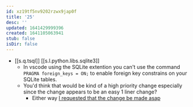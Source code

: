 ```yaml
---
id: xz19tf5nv9202rzwx9jap0f
title: '25'
desc: ''
updated: 1641429999396
created: 1641105063941
stub: false
isDir: false
---
```



- [[s.q.tsql]] [[s.l.python.libs.sqlite3]]
  - In vscode using the SQLite extention you can't use the command `PRAGMA foreign_keys = ON;` to enable foreign key constrains on your SQLite tables.
  - You'd think that would be kind of a high priority change especially since the change appears to be an easy 1 liner change?
    - Either way [I requested that the change be made asap](https://github.com/AlexCovizzi/vscode-sqlite/issues/60)

